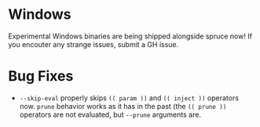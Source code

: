 # Windows

Experimental Windows binaries are being shipped alongside spruce now!
If you encouter any strange issues, submit a GH issue.

# Bug Fixes

- `--skip-eval` properly skips `(( param ))` and `(( inject ))` operators now. `prune`
  behavior works as it has in the past (the `(( prune ))` operators are not evaluated,
  but `--prune` arguments are.
